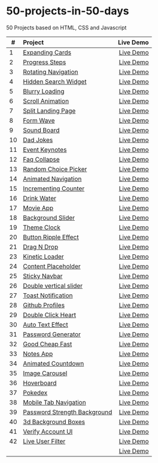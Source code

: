 # 50-projects-in-50-days
50 Projects based on HTML, CSS and Javascript

| #             | Project        | Live Demo  |
| --------------|:-------------| ----------:|
|1| [Expanding Cards](https://github.com/Alkxs/50-projects-in-50-days/tree/main/01.%20Expanding%20cards)| [Live Demo](https://angry-goldstine-b550c6.netlify.app/) |
|2|[Progress Steps](https://github.com/Alkxs/50-pojects-in-50-days/tree/main/02.%20progress%20steps)| [Live Demo](https://condescending-meninsky-c3cb27.netlify.app/) |
|3|[Rotating Navigation](https://github.com/Alkxs/50-projects-in-50-days/tree/main/03.%20Rotating%20navigation)| [Live Demo](https://eager-lichterman-458614.netlify.app) |
|4|[Hidden Search Widget](https://github.com/Alkxs/50-projects-in-50-days/tree/main/04.%20Hidden%20search%20widget)| [Live Demo](https://happy-heyrovsky-7b7cb4.netlify.app) |
|5|[Blurry Loading](https://github.com/Alkxs/50-projects-in-50-days/tree/main/05.%20Blurry%20loading)| [Live Demo](https://awesome-cori-809c16.netlify.app) |
|6|[Scroll Animation](https://github.com/Alkxs/50-projects-in-50-days/tree/main/06.%20Scroll%20Animation)| [Live Demo](https://flamboyant-swirles-268532.netlify.app) |
|7|[Split Landing Page](https://github.com/Alkxs/50-projects-in-50-days/tree/main/07.%20%20Split%20Landing%20Page)| [Live Demo](https://vigorous-hodgkin-2a2b9e.netlify.app) |
|8|[Form Wave](https://github.com/Alkxs/50-projects-in-50-days/tree/main/08.%20Form%20Wave)| [Live Demo](https://admiring-wescoff-8aed1d.netlify.app) |
|9|[Sound Board](https://github.com/Alkxs/50-projects-in-50-days/tree/main/09.%20Sound%20Board)| [Live Demo](https://silly-yonath-527d5a.netlify.app) |
|10|[Dad Jokes](https://github.com/Alkxs/50-projects-in-50-days/tree/main/10.%20Dad%20Jokes)| [Live Demo](https://zealous-ritchie-7ae87b.netlify.app) |
|11|[Event Keynotes](https://github.com/Alkxs/50-projects-in-50-days/tree/main/11.%20Event%20Keynotes)| [Live Demo](https://quirky-johnson-87ee0c.netlify.app) |
|12|[Faq Collapse](https://github.com/Alkxs/50-projects-in-50-days/tree/main/12.%20%20Faq%20Collapse)| [Live Demo](https://hardcore-lovelace-31c7e2.netlify.app) |
|13|[Random Choice Picker](https://github.com/Alkxs/50-projects-in-50-days/tree/main/13.%20Random%20Choice%20Picker)| [Live Demo](https://ecstatic-rosalind-12fee0.netlify.app) |
|14|[Animated Navigation](https://github.com/Alkxs/50-projects-in-50-days/tree/main/14.%20Animated%20Navigation)| [Live Demo](https://jovial-mayer-86d304.netlify.app) |
|15|[Incrementing Counter](https://github.com/Alkxs/50-projects-in-50-days/tree/main/15.%20Incrementing%20Counter)| [Live Demo](https://peaceful-goldberg-def67d.netlify.app) |
|16|[Drink Water](https://github.com/Alkxs/50-projects-in-50-days/tree/main/16.%20Drink%20Water)| [Live Demo](https://focused-villani-a8e8e2.netlify.app) |
|17|[Movie App](https://github.com/Alkxs/50-projects-in-50-days/tree/main/17.%20Movie%20App)| [Live Demo](https://sad-ride-c2a686.netlify.app) |
|18|[Background Slider](https://github.com/Alkxs/50-projects-in-50-days/tree/main/18.%20Background%20Slider)| [Live Demo](https://mystifying-fermi-136032.netlify.app) |
|19|[Theme Clock](https://github.com/Alkxs/50-projects-in-50-days/tree/main/19.%20Theme%20Clock)| [Live Demo](https://determined-nobel-601175.netlify.app) |
|20|[Button Ripple Effect](https://github.com/Alkxs/50-projects-in-50-days/tree/main/20.%20Button%20Ripple%20Effect)| [Live Demo](https://practical-williams-df4d48.netlify.app) |
|21|[Drag N Drop](https://github.com/Alkxs/50-projects-in-50-days/tree/main/21.%20Drag%20N%20Drop)| [Live Demo](https://romantic-ardinghelli-8c659f.netlify.app) |
|23|[Kinetic Loader](https://github.com/Alkxs/50-projects-in-50-days/tree/main/23.%20Kinetic%20Loader)| [Live Demo](https://romantic-keller-72dff2.netlify.app) |
|24|[Content Placeholder](https://github.com/Alkxs/50-projects-in-50-days/tree/main/24.%20Content%20Placeholder)| [Live Demo](https://elastic-ardinghelli-8907c0.netlify.app) |
|25|[Sticky Navbar](https://github.com/Alkxs/50-projects-in-50-days/tree/main/25.%20Sticky%20Navbar)| [Live Demo](https://modest-tereshkova-eca983.netlify.app) |
|26|[Double vertical slider](https://github.com/Alkxs/50-projects-in-50-days/tree/main/26.%20Double%20Vertical%20Slider)| [Live Demo](https://nifty-wiles-4728cc.netlify.app) |
|27|[Toast Notification](https://github.com/Alkxs/50-projects-in-50-days/tree/main/27.%20Toast%20Notification)| [Live Demo](https://compassionate-payne-a93156.netlify.app) |
|28|[Github Profiles](https://github.com/Alkxs/50-projects-in-50-days/tree/main/28.%20Github%20Profiles)| [Live Demo](https://nervous-khorana-8930a0.netlify.app)|
|29|[Double Click Heart](https://github.com/Alkxs/50-projects-in-50-days/tree/main/29.%20Double%20Click%20Heart)| [Live Demo](https://vibrant-bell-1392eb.netlify.app) |
|30|[Auto Text Effect](https://github.com/Alkxs/50-projects-in-50-days/tree/main/30.%20Auto%20Text%20Effect)| [Live Demo](https://silly-golick-a0c6b6.netlify.app) |
|31|[Password Generator](https://github.com/Alkxs/50-projects-in-50-days/tree/main/31.%20Password%20Generator)| [Live Demo](https://goofy-minsky-f2ca52.netlify.app) |
|32|[Good Cheap Fast](https://github.com/Alkxs/50-projects-in-50-days/tree/main/32.%20Good%20Cheap%20Fast)| [Live Demo](https://jovial-panini-483f1d.netlify.app) |
|33|[Notes App](https://github.com/Alkxs/50-projects-in-50-days/tree/main/33.%20Notes%20App)| [Live Demo](https://sleepy-colden-4e634f.netlify.app) |
|34|[Animated Countdown](https://github.com/Alkxs/50-projects-in-50-days/tree/main/34.%20Animated%20Countdown)| [Live Demo](https://festive-benz-1bd4cf.netlify.app) |
|35|[Image Carousel](https://github.com/Alkxs/50-projects-in-50-days/tree/main/35.%20Image%20Carousel)| [Live Demo](https://tender-spence-140e70.netlify.app) |
|36|[Hoverboard](https://github.com/Alkxs/50-projects-in-50-days/tree/main/36.%20Hoverboard)| [Live Demo](https://pensive-almeida-f3332a.netlify.app) |
|37|[Pokedex](https://github.com/Alkxs/50-projects-in-50-days/tree/main/37.%20Pokedex)| [Live Demo](https://friendly-pike-c8dcfa.netlify.app) |
|38|[Mobile Tab Navigation](https://github.com/Alkxs/50-projects-in-50-days/tree/main/38.%20Mobile%20Tab%20Navigation)| [Live Demo](https://awesome-kare-81613f.netlify.app) |
|39|[Password Strength Background](https://github.com/Alkxs/50-projects-in-50-days/tree/main/39.%20Password%20Strength%20Background)| [Live Demo](https://fervent-hermann-12efd0.netlify.app) |
|40|[3d Background Boxes](https://github.com/Alkxs/50-projects-in-50-days/tree/main/40.%203D%20Background%20Boxes)| [Live Demo](https://pedantic-jang-b4dfb3.netlify.app) |
|41|[Verify Account UI](https://github.com/Alkxs/50-projects-in-50-days/tree/main/41.%20Verify%20Account%20UI)| [Live Demo](https://heuristic-fermi-0b6379.netlify.app) |
|42|[Live User Filter]()| [Live Demo]() |
||[]()| [Live Demo]() |

